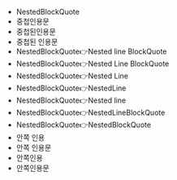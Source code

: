 - NestedBlockQuote
- 중첩인용문
- 중첩된인용문
- 중첩된 인용문
- NestedBlockQuote👉Nested line BlockQuote
- NestedBlockQuote👉Nested Line BlockQuote
- NestedBlockQuote👉Nested Line
- NestedBlockQuote👉NestedLine
- NestedBlockQuote👉Nested line
- NestedBlockQuote👉NestedLineBlockQuote
- NestedBlockQuote👉NestedBlockQuote
- 안쪽 인용
- 안쪽 인용문
- 안쪽인용
- 안쪽인용문